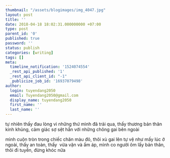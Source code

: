 ```yaml
---
thumbnail: "/assets/blogimages/img_4047.jpg"
layout: post
title: ''
date: 2018-04-18 18:02:31.000000000 +07:00
type: post
parent_id: '0'
published: true
password: ''
status: publish
categories: [writing]
tags: []
meta:
  timeline_notification: '1524074554'
  _rest_api_published: '1'
  _rest_api_client_id: "-1"
  _publicize_job_id: '16937079498'
author:
  login: tuyendang2050
  email: Tuyendang2050@gmail.com
  display_name: tuyendang2050
  first_name: ''
  last_name: ''
---
```

tự nhiên thấy đau lòng vì những thứ mình đã trải qua, thấy thương bản thân kinh khủng, cảm giác sợ sệt hẳn với những chông gai bên ngoài


mình cuộn tròn trong chiếc chăn màu đỏ, thôi xù gai lên tự vệ như mấy lúc ở ngoài, thấy an toàn, thấy  vừa vặn và ấm áp, mình co người ôm lấy bản thân, thôi đi tuyền, đừng khóc nữa
